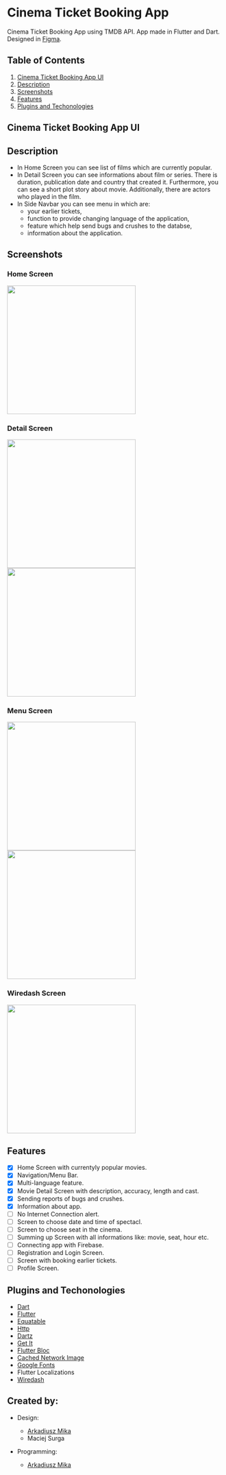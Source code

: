 # Cinema Ticket Booking App

Cinema Ticket Booking App using TMDB API. App made in Flutter and Dart. Designed in [Figma](https://www.figma.com/file/cgrKyDSdZt3JHdIw2EHbus/Cinema-booking?node-id=0%3A1).

## Table of Contents
1. [Cinema Ticket Booking App UI](#cinema-app-ui)
2. [Description](#description)
3. [Screenshots](#screenshots)
4. [Features](#features)
5. [Plugins and Techonologies](#plugins)

<a name="cinema-app-ui"></a>
## Cinema Ticket Booking App UI

<a name="description"></a>
## Description
* In Home Screen you can see list of films which are currently popular. 
* In Detail Screen you can see informations about film or series. There is duration, publication date and country that created it. Furthermore, you can see a short plot story about movie. Additionally, there are actors who played in the film.
* In Side Navbar you can see menu in which are: 
  * your earlier tickets,
  * function to provide changing language of the application, 
  * feature which help send bugs and crushes to the databse,
  * information about the application. 

<a name="screenshots"></a>
## Screenshots

### Home Screen
<img src="https://user-images.githubusercontent.com/71427558/160923175-de4e42af-3896-444f-8c56-c8e82dab1787.PNG" width="300">


### Detail Screen
<img src="https://user-images.githubusercontent.com/71427558/160923263-ac1def0e-22a2-4d7c-8e8d-b8bc56feed56.PNG" width="300"> <img src="https://user-images.githubusercontent.com/71427558/160923626-df4901b6-1e9f-4588-8274-d8bbac78ff3b.PNG" width="300">

### Menu Screen
<img src="https://user-images.githubusercontent.com/71427558/160923666-03afe682-60d7-4197-80f1-932768cc1979.PNG" width="300"> <img src="https://user-images.githubusercontent.com/71427558/160923697-0dc1e4a4-51fe-44b1-8b13-7ecc0be859fd.PNG" width="300">

### Wiredash Screen
<img src="https://user-images.githubusercontent.com/71427558/160923910-97f3e24c-965b-499d-a17f-f70a1179b110.PNG" width="300">


<a name="features"></a>
## Features
- [x] Home Screen with currentyly popular movies.
- [x] Navigation/Menu Bar.
- [x] Multi-language feature.
- [x] Movie Detail Screen with description, accuracy, length and cast.
- [x] Sending reports of bugs and crushes.
- [x] Information about app. 
- [ ] No Internet Connection alert.
- [ ] Screen to choose date and time of spectacl.
- [ ] Screen to choose seat in the cinema.
- [ ] Summing up Screen with all informations like: movie, seat, hour etc.
- [ ] Connecting app with Firebase.
- [ ] Registration and Login Screen.
- [ ] Screen with booking earlier tickets. 
- [ ] Profile Screen.

<a name="plugins"></a>
## Plugins and Techonologies
* [Dart](https://dart.dev/) 
* [Flutter](https://flutter.dev/) 
* [Equatable](https://pub.dev/packages/equatable)
* [Http](https://pub.dev/packages/http)
* [Dartz](https://pub.dev/packages/dartz)
* [Get It](https://pub.dev/packages/get_it)
* [Flutter Bloc](https://pub.dev/packages/flutter_bloc)
* [Cached Network Image](https://pub.dev/packages/cached_network_image)
* [Google Fonts](https://pub.dev/packages/google_fonts)
* Flutter Localizations
* [Wiredash](https://pub.dev/packages/wiredash)

## Created by:
* Design: 
  * [Arkadiusz Mika](https://github.com/Arkadiusz4)
  * Maciej Surga

* Programming:
  *  [Arkadiusz Mika](https://github.com/Arkadiusz4)
